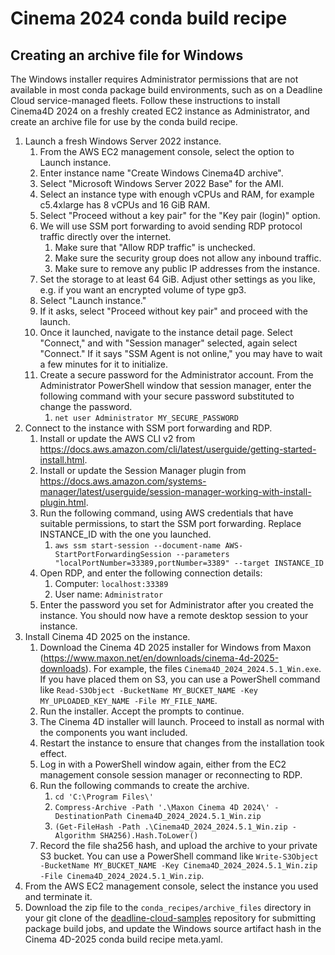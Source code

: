 # Cinema 2024 conda build recipe

## Creating an archive file for Windows

The Windows installer requires Administrator permissions that are not available in most conda package
build environments, such as on a Deadline Cloud service-managed fleets. Follow these instructions to
install Cinema4D 2024 on a freshly created EC2 instance as Administrator, and create an archive file
for use by the conda build recipe.

1. Launch a fresh Windows Server 2022 instance.
    1. From the AWS EC2 management console, select the option to Launch instance.
    2. Enter instance name "Create Windows Cinema4D archive".
    3. Select "Microsoft Windows Server 2022 Base" for the AMI.
    4. Select an instance type with enough vCPUs and RAM, for example c5.4xlarge has 8 vCPUs and 16 GiB RAM.
    5. Select "Proceed without a key pair" for the "Key pair (login)" option.
    6. We will use SSM port forwarding to avoid sending RDP protocol traffic directly over the internet.
        1. Make sure that "Allow RDP traffic" is unchecked.
        2. Make sure the security group does not allow any inbound traffic.
        3. Make sure to remove any public IP addresses from the instance.
    7. Set the storage to at least 64 GiB. Adjust other settings as you like, e.g. if you want an encrypted volume of type gp3.
    8. Select "Launch instance."
    9. If it asks, select "Proceed without key pair" and proceed with the launch.
    10. Once it launched, navigate to the instance detail page. Select "Connect," and with "Session manager" selected, again select "Connect."
        If it says "SSM Agent is not online," you may have to wait a few minutes for it to initialize.
    11. Create a secure password for the Administrator account. From the Administrator PowerShell window that session manager,
        enter the following command with your secure password substituted to change the password.
        1. `net user Administrator MY_SECURE_PASSWORD`
2. Connect to the instance with SSM port forwarding and RDP.
    1. Install or update the AWS CLI v2 from https://docs.aws.amazon.com/cli/latest/userguide/getting-started-install.html.
    2. Install or update the Session Manager plugin from https://docs.aws.amazon.com/systems-manager/latest/userguide/session-manager-working-with-install-plugin.html.
    3. Run the following command, using AWS credentials that have suitable permissions, to start the SSM port forwarding. Replace INSTANCE_ID with the one you launched.
        1. `aws ssm start-session --document-name AWS-StartPortForwardingSession --parameters "localPortNumber=33389,portNumber=3389" --target INSTANCE_ID`
    4. Open RDP, and enter the following connection details:
        1. Computer: `localhost:33389`
        2. User name: `Administrator`
    5. Enter the password you set for Administrator after you created the instance. You should now have a remote desktop session to your instance.
3. Install Cinema 4D 2025 on the instance.
    1. Download the Cinema 4D 2025 installer for Windows from Maxon (https://www.maxon.net/en/downloads/cinema-4d-2025-downloads). For example, the files `Cinema4D_2024_2024.5.1_Win.exe`.
       If you have placed them on S3, you can use a PowerShell command like `Read-S3Object -BucketName MY_BUCKET_NAME -Key MY_UPLOADED_KEY_NAME -File MY_FILE_NAME`.
    2. Run the installer. Accept the prompts to continue.
    3. The Cinema 4D installer will launch. Proceed to install as normal with the components you want included.
    4. Restart the instance to ensure that changes from the installation took effect.
    5. Log in with a PowerShell window again, either from the EC2 management console session manager or reconnecting to RDP.
    5. Run the following commands to create the archive.
        1. `cd 'C:\Program Files\'`
        2. `Compress-Archive -Path '.\Maxon Cinema 4D 2024\' -DestinationPath Cinema4D_2024_2024.5.1_Win.zip`
        3. `(Get-FileHash -Path .\Cinema4D_2024_2024.5.1_Win.zip -Algorithm SHA256).Hash.ToLower()`
    6. Record the file sha256 hash, and upload the archive to your private S3 bucket. You can use a PowerShell command like
       `Write-S3Object -BucketName MY_BUCKET_NAME -Key Cinema4D_2024_2024.5.1_Win.zip -File Cinema4D_2024_2024.5.1_Win.zip`.
4. From the AWS EC2 management console, select the instance you used and terminate it.
5. Download the zip file to the `conda_recipes/archive_files` directory in your git clone of the [deadline-cloud-samples](https://github.com/aws-deadline/deadline-cloud-samples) repository for submitting package build jobs, and update the Windows source artifact hash in the Cinema 4D-2025 conda build recipe meta.yaml.
